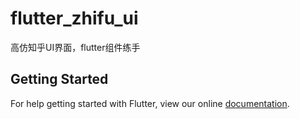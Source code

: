 # flutter_zhifu_ui

高仿知乎UI界面，flutter组件练手

## Getting Started

For help getting started with Flutter, view our online
[documentation](https://flutter.io/).

